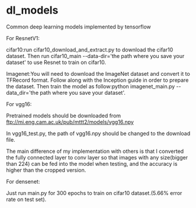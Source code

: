 # dl_models
Common deep learning models implemented by tensorflow

For ResnetV1:

cifar10:run cifar10_download_and_extract.py to download the cifar10 dataset. Then run cifar10_main --data-dir='the path where you save your dataset' to use Resnet to train on cifar10.

Imagenet:You will need to download the ImageNet dataset and convert it to TFRecord format. Follow along with the Inception guide in order to prepare the dataset. Then train the model as follow:python imagenet_main.py --data_dir='the path where you save your dataset'.


For vgg16:

Pretrained models should be downloaded from ftp://mi.eng.cam.ac.uk/pub/mttt2/models/vgg16.npy

In vgg16_test.py, the path of vgg16.npy should be changed to the download file.

The main difference of my implementation with others is that I converted the fully connected layer to conv layer so that images with any size(bigger than 224) can be fed into the model when testing, and the accuracy is higher than the cropped version.

For densenet:

Just run main.py for 300 epochs to train on cifar10 dataset.(5.66% error rate on test set).
